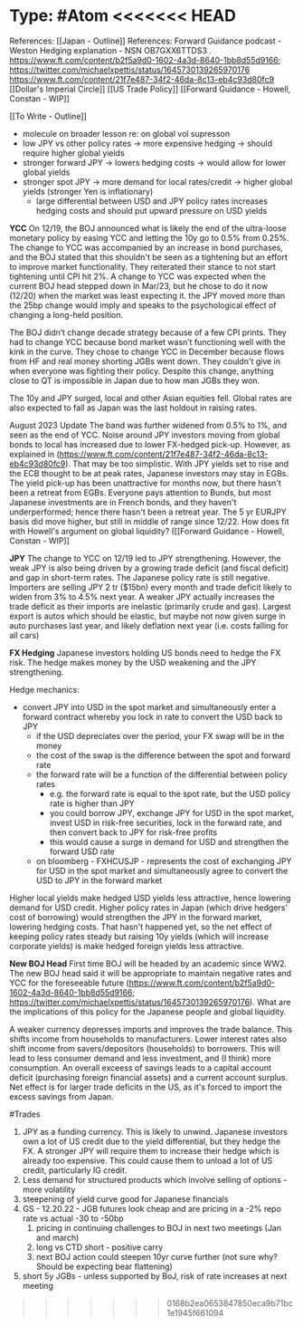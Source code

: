 Type: #Atom
<<<<<<< HEAD
=======
References: [[Japan - Outline]]
References: Forward Guidance podcast - Weston
Hedging explanation - NSN OB7GXX6TTDS3 .
https://www.ft.com/content/b2f5a9d0-1602-4a3d-8640-1bb8d55d9166; https://twitter.com/michaelxpettis/status/1645730139265970176
https://www.ft.com/content/21f7e487-34f2-46da-8c13-eb4c93d80fc9
[[Dollar's Imperial Circle]]
[[US Trade Policy]]
[[Forward Guidance - Howell, Constan - WIP]]

[[To Write - Outline]]
- molecule on broader lesson re: on global vol supresson
- low JPY vs other policy rates -> more expensive hedging -> should require higher global yields
- stronger forward JPY -> lowers hedging costs -> would allow for lower global yields 
- stronger spot JPY -> more demand for local rates/credit -> higher global yields (stronger Yen is inflationary)
	- large differential between USD and JPY policy rates increases hedging costs and should put upward pressure on USD yields 


**YCC**
On 12/19, the BOJ announced what is likely the end of the ultra-loose monetary policy by easing YCC and letting the 10y go to 0.5% from 0.25%. The change to YCC was accompanied by an increase in bond purchases, and the BOJ stated that this shouldn't be seen as a tightening but an effort to improve market functionality. They reiterated their stance to not start tightening until CPI hit 2%. A change to YCC was expected when the current BOJ head stepped down in Mar/23, but he chose to do it now (12/20) when the market was least expecting it. the JPY moved more than the 25bp change would imply and speaks to the psychological effect of changing a long-held position. 

The BOJ didn’t change decade strategy because of a few CPI prints. They had to change YCC because bond market wasn’t functioning well with the kink in the curve. They chose to change YCC in December because flows from HF and real money shorting JGBs went down. They couldn't give in when everyone was fighting their policy. Despite this change, anything close to QT is impossible in Japan due to how man JGBs they won.

The 10y and JPY surged, local and other Asian equities fell. Global rates are also expected to fall as Japan was the last holdout in raising rates. 

August 2023 Update
The band was further widened from 0.5% to 1%, and seen as the end of YCC. Noise around JPY investors moving from global bonds to local has increased due to lower FX-hedged pick-up. However, as explained in (https://www.ft.com/content/21f7e487-34f2-46da-8c13-eb4c93d80fc9). That may be too simplistic. With JPY yields set to rise and the ECB thought to be at peak rates, Japanese investors may stay in EGBs. The yield pick-up has been unattractive for months now, but there hasn't been a retreat from EGBs. Everyone pays attention to Bunds, but most Japanese investments are in French bonds, and they haven't underperformed; hence there hasn't been a retreat year. The 5 yr EURJPY basis did move higher, but still in middle of range since 12/22. How does fit with Howell's argument on global liquidity? ([[Forward Guidance - Howell, Constan - WIP]]

**JPY**
The change to YCC on 12/19 led to JPY strengthening. However, the weak JPY is also being driven by a growing trade deficit (and fiscal deficit) and gap in short-term rates. The Japanese policy rate is still negative. Importers are selling JPY 2 tr ($15bn) every month and trade deficit likely to widen from 3% to 4.5% next year. A weaker JPY actually increases the trade deficit as their imports are inelastic (primarily crude and gas). Largest export is autos which should be elastic, but maybe not now given surge in auto purchases last year, and likely deflation next year (i.e. costs falling for all cars)

**FX Hedging**
Japanese investors holding US bonds need to hedge the FX risk. 
The hedge makes money by the USD weakening and the JPY strengthening.

Hedge mechanics:
- convert JPY into USD in the spot market and simultaneously enter a forward contract whereby you lock in rate to convert the USD back to JPY
	- if the USD depreciates over the period, your FX swap will be in the money
	- the cost of the swap is the difference between the spot and forward rate
	- the forward rate will be a function of the differential between policy rates 
		- e.g. the forward rate is equal to the spot rate, but the USD policy rate is higher than JPY
		- you could borrow JPY, exchange JPY for USD in the spot market, invest USD in risk-free securities, lock in the forward rate, and then convert back to JPY for risk-free profits
		- this would cause a surge in demand for USD and strengthen the forward USD rate
	- on bloomberg - FXHCUSJP - represents the cost of exchanging JPY for USD in the spot market and simultaneously agree to convert the USD to JPY in the forward market 
		
Higher local yields make hedged USD yields less attractive, hence lowering demand for USD credit. Higher policy rates in Japan (which drive hedgers' cost of borrowing) would strengthen the JPY in the forward market, lowering hedging costs. That hasn't happened yet, so the net effect of keeping policy rates steady but raising 10y yields (which will increase corporate yields) is make hedged foreign yields less attractive. 


**New BOJ Head**
First time BOJ will be headed by an academic since WW2.
The new BOJ head said it will be appropriate to maintain negative rates and YCC for the foreseeable future (https://www.ft.com/content/b2f5a9d0-1602-4a3d-8640-1bb8d55d9166; https://twitter.com/michaelxpettis/status/1645730139265970176).
What are the implications of this policy for the Japanese people and global liquidity. 

A weaker currency depresses imports and improves the trade balance. This shifts income from households to manufacturers. Lower interest rates also shift income from savers/depositors (households) to borrowers. This will lead to less consumer demand and less investment, and (I think) more consumption. An overall exceess of savings leads to a capital account deficit (purchasing foreign financial assets) and a current account surplus. Net effect is for larger trade deficits in the US, as it's forced to import the excess savings from Japan. 



#Trades 
1) JPY as a funding currency. This is likely to unwind. Japanese investors own a lot of US credit due to the yield differential, but they hedge the FX. A stronger JPY will require them to increase their hedge which is already too expensive. This could cause them to unload a lot of US credit, particularly IG credit. 
2) Less demand for structured products which involve selling of options - more volatility 
3) steepening of yield curve good for Japanese financials
4) GS - 12.20.22 - JGB futures look cheap and are pricing in a -2% repo rate vs actual -30 to -50bp
	1) pricing in continuing challenges to BOJ in next two meetings (Jan and march)
	2) long vs CTD short - positive carry 
	3) next BOJ action could steepen 10yr curve further (not sure why? Should be expecting bear flattening)
5) short 5y JGBs - unless supported by BoJ, risk of rate increases at next meeting 
>>>>>>> 0168b2ea0653847850eca9b71bc1e1945f661094
